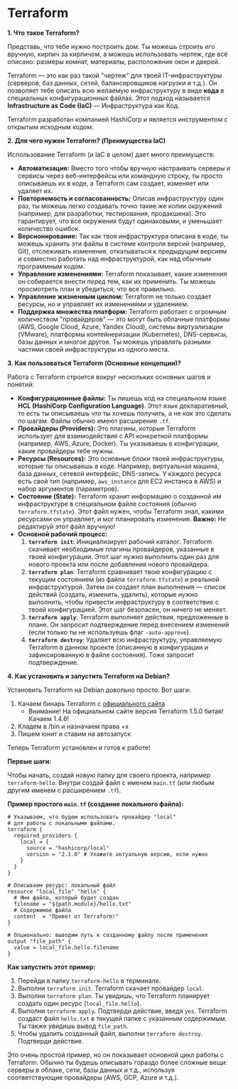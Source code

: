 # Terraform

**1. Что такое Terraform?**

Представь, что тебе нужно построить дом. Ты можешь строить его вручную, кирпич за кирпичом, а можешь использовать чертеж, где всё описано: размеры комнат, материалы, расположение окон и дверей.

Terraform — это как раз такой "чертеж" для твоей IT-инфраструктуры (серверов, баз данных, сетей, балансировщиков нагрузки и т.д.). Он позволяет тебе описать всю желаемую инфраструктуру в виде **кода** в специальных конфигурационных файлах. Этот подход называется **Infrastructure as Code (IaC)** — Инфраструктура как Код.

Terraform разработан компанией HashiCorp и является инструментом с открытым исходным кодом.

**2. Для чего нужен Terraform? (Преимущества IaC)**

Использование Terraform (и IaC в целом) дает много преимуществ:

* **Автоматизация:** Вместо того чтобы вручную настраивать серверы и сервисы через веб-интерфейсы или командную строку, ты просто описываешь их в коде, а Terraform сам создает, изменяет или удаляет их.
* **Повторяемость и согласованность:** Описав инфраструктуру один раз, ты можешь легко создавать точно такие же копии окружений (например, для разработки, тестирования, продакшена). Это гарантирует, что все окружения будут одинаковыми, и уменьшает количество ошибок.
* **Версионирование:** Так как твоя инфраструктура описана в коде, ты можешь хранить эти файлы в системе контроля версий (например, Git), отслеживать изменения, откатываться к предыдущим версиям и совместно работать над инфраструктурой, как над обычным программным кодом.
* **Управление изменениями:** Terraform показывает, какие изменения он собирается внести *перед* тем, как их применить. Ты можешь просмотреть план и убедиться, что все правильно.
* **Управление жизненным циклом:** Terraform не только создает ресурсы, но и управляет их изменениями и удалением.
* **Поддержка множества платформ:** Terraform работает с огромным количеством "провайдеров" — это могут быть облачные платформы (AWS, Google Cloud, Azure, Yandex Cloud), системы виртуализации (VMware), платформы контейнеризации (Kubernetes), DNS-сервисы, базы данных и многое другое. Ты можешь управлять разными частями своей инфраструктуры из одного места.

**3. Как пользоваться Terraform (Основные концепции)?**

Работа с Terraform строится вокруг нескольких основных шагов и понятий:

* **Конфигурационные файлы:** Ты пишешь код на специальном языке **HCL (HashiCorp Configuration Language)**. Этот язык декларативный, то есть ты описываешь *что* ты хочешь получить, а не *как* это сделать по шагам. Файлы обычно имеют расширение `.tf`.
* **Провайдеры (Providers):** Это плагины, которые Terraform использует для взаимодействия с API конкретной платформы (например, AWS, Azure, Docker). Ты указываешь в конфигурации, какие провайдеры тебе нужны.
* **Ресурсы (Resources):** Это основные блоки твоей инфраструктуры, которые ты описываешь в коде. Например, виртуальная машина, база данных, сетевой интерфейс, DNS-запись. У каждого ресурса есть свой тип (например, `aws_instance` для EC2 инстанса в AWS) и набор аргументов (параметров).
* **Состояние (State):** Terraform хранит информацию о созданной им инфраструктуре в специальном файле состояния (обычно `terraform.tfstate`). Этот файл нужен, чтобы Terraform знал, какими ресурсами он управляет, и мог планировать изменения. **Важно:** Не редактируй этот файл вручную!
* **Основной рабочий процесс:**
    1.  **`terraform init`**: Инициализирует рабочий каталог. Terraform скачивает необходимые плагины провайдеров, указанные в твоей конфигурации. Этот шаг нужно выполнить один раз для нового проекта или после добавления нового провайдера.
    2.  **`terraform plan`**: Terraform сравнивает твою конфигурацию с текущим состоянием (из файла `terraform.tfstate`) и реальной инфраструктурой. Затем он создает план выполнения — список действий (создать, изменить, удалить), которые нужно выполнить, чтобы привести инфраструктуру в соответствие с твоей конфигурацией. Этот шаг безопасен, он ничего не меняет.
    3.  **`terraform apply`**: Terraform выполняет действия, предложенные в плане. Он запросит подтверждение перед внесением изменений (если только ты не используешь флаг `-auto-approve`).
    4.  **`terraform destroy`**: Удаляет всю инфраструктуру, управляемую Terraform в данном проекте (описанную в конфигурации и зафиксированную в файле состояния). Тоже запросит подтверждение.

**4. Как установить и запустить Terraform на Debian?**

Установить Terraform на Debian довольно просто. Вот шаги:

1. Качаем бинарь Terraform с [официального сайта](https://hashicorp.io/downloads/index.php?product=terraform&version=1.4.6)   
    - Внимание! На официальном сайте версия Terraform 1.5.0 битая! Качаем 1.4.6!
3. Кладем в /bin и назначаем права +x
4. Пишем юнит и ставим на автозапуск

Теперь Terraform установлен и готов к работе!

**Первые шаги:**

Чтобы начать, создай новую папку для своего проекта, например `terraform-hello`. Внутри создай файл с именем `main.tf` (или любым другим именем с расширением `.tf`).

**Пример простого `main.tf` (создание локального файла):**

```hcl
# Указываем, что будем использовать провайдер "local"
# для работы с локальными файлами.
terraform {
  required_providers {
    local = {
      source = "hashicorp/local"
      version = "2.1.0" # Укажите актуальную версию, если нужно
    }
  }
}

# Описываем ресурс: локальный файл
resource "local_file" "hello" {
  # Имя файла, который будет создан
  filename = "${path.module}/hello.txt"
  # Содержимое файла
  content  = "Привет от Terraform!"
}

# Опционально: выводим путь к созданному файлу после применения
output "file_path" {
  value = local_file.hello.filename
}
```

**Как запустить этот пример:**

1.  Перейди в папку `terraform-hello` в терминале.
2.  Выполни `terraform init`. Terraform скачает провайдер `local`.
3.  Выполни `terraform plan`. Ты увидишь, что Terraform планирует создать один ресурс (`local_file.hello`).
4.  Выполни `terraform apply`. Подтверди действие, введя `yes`. Terraform создаст файл `hello.txt` в текущей папке с указанным содержимым. Ты также увидишь вывод `file_path`.
5.  Чтобы удалить созданный файл, выполни `terraform destroy`. Подтверди действие.

Это очень простой пример, но он показывает основной цикл работы с Terraform. Обычно ты будешь описывать гораздо более сложные вещи: серверы в облаке, сети, базы данных и т.д., используя соответствующие провайдеры (AWS, GCP, Azure и т.д.).
